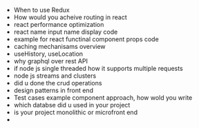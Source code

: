 - When to use Redux
- How would you acheive routing in react
- react performance optimization
- react name input name display code
- example for react functinal component props code
- caching mechanisams overview
- useHistory, useLocation
- why graphql over rest API
- if node js single threaded how it supports multiple requests
- node js streams and clusters
- did u done the crud operations
- design patterns in front end
- Test cases example component approach, how wold you write
- which databse did u used in your project
- is your project monolithic or microfront end
- 
